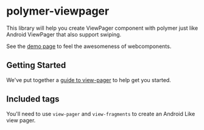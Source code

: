 polymer-viewpager
============

This library will help you create ViewPager component with polymer just like Android ViewPager that also support swiping.

See the [demo page](http://vivekmarakana.github.io/polymer-viewpager/demo.html) to feel the awesomeness of webcomponents.

## Getting Started

We've put together a [guide to view-pager](http://vivekmarakana.github.io/polymer-viewpager/) to help get you started.

## Included tags

You'll need to use `view-pager` and `view-fragments` to create an Android Like view pager.

